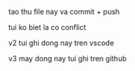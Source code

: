 tao thu file nay va commit + push

tui ko biet la co conflict

v2 tui ghi dong nay tren vscode

v3 may dong nay tui ghi tren github
